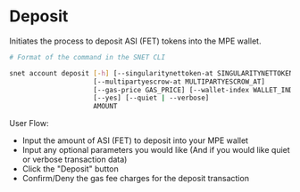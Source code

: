 # Deposit

Initiates the process to deposit ASI (FET) tokens into the MPE wallet.

<ImageViewer src="/assets/images/products/AIMarketplace/TUI/DepositAGIX.webp" alt="Deposit Page"/>

```bash
# Format of the command in the SNET CLI

snet account deposit [-h] [--singularitynettoken-at SINGULARITYNETTOKEN_AT]
                     [--multipartyescrow-at MULTIPARTYESCROW_AT]
                     [--gas-price GAS_PRICE] [--wallet-index WALLET_INDEX]
                     [--yes] [--quiet | --verbose]
                     AMOUNT
```

User Flow:

* Input the amount of ASI (FET) to deposit into your MPE wallet
* Input any optional parameters you would like (And if you would like quiet or verbose transaction data)
* Click the "Deposit" button
* Confirm/Deny the gas fee charges for the deposit transaction
